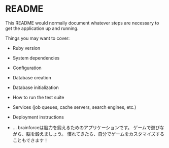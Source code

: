 # README

This README would normally document whatever steps are necessary to get the
application up and running.

Things you may want to cover:

* Ruby version

* System dependencies

* Configuration

* Database creation

* Database initialization

* How to run the test suite

* Services (job queues, cache servers, search engines, etc.)

* Deployment instructions

* ...
brainforceは脳力を鍛えるためのアプリケーションです。
ゲームで遊びながら、脳を鍛えましょう。
慣れてきたら、自分でゲームをカスタマイズすることもできます！
